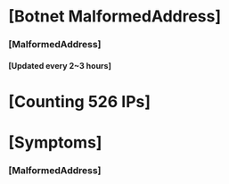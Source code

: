# [Botnet MalformedAddress]
### [MalformedAddress]
#### [Updated every 2~3 hours]

# [Counting 526 IPs]

# [Symptoms] 
###   [MalformedAddress]
